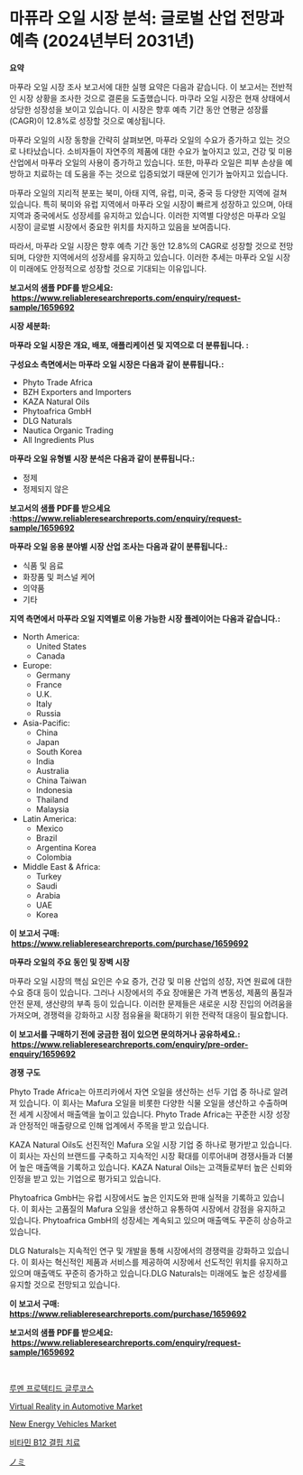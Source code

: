 <p><h1>마퓨라 오일 시장 분석: 글로벌 산업 전망과 예측 (2024년부터 2031년)</h1></p><p><strong>요약</strong></p>
<p><p>마푸라 오일 시장 조사 보고서에 대한 실행 요약은 다음과 같습니다. 이 보고서는 전반적인 시장 상황을 조사한 것으로 결론을 도출했습니다. 마쿠라 오일 시장은 현재 상태에서 상당한 성장성을 보이고 있습니다. 이 시장은 향후 예측 기간 동안 연평균 성장률(CAGR)이 12.8%로 성장할 것으로 예상됩니다.</p><p>마푸라 오일의 시장 동향을 간략히 살펴보면, 마푸라 오일의 수요가 증가하고 있는 것으로 나타났습니다. 소비자들이 자연주의 제품에 대한 수요가 높아지고 있고, 건강 및 미용 산업에서 마푸라 오일의 사용이 증가하고 있습니다. 또한, 마푸라 오일은 피부 손상을 예방하고 치료하는 데 도움을 주는 것으로 입증되었기 때문에 인기가 높아지고 있습니다.</p><p>마푸라 오일의 지리적 분포는 북미, 아태 지역, 유럽, 미국, 중국 등 다양한 지역에 걸쳐 있습니다. 특히 북미와 유럽 지역에서 마푸라 오일 시장이 빠르게 성장하고 있으며, 아태 지역과 중국에서도 성장세를 유지하고 있습니다. 이러한 지역별 다양성은 마푸라 오일 시장이 글로벌 시장에서 중요한 위치를 차지하고 있음을 보여줍니다.</p><p>따라서, 마푸라 오일 시장은 향후 예측 기간 동안 12.8%의 CAGR로 성장할 것으로 전망되며, 다양한 지역에서의 성장세를 유지하고 있습니다. 이러한 추세는 마푸라 오일 시장이 미래에도 안정적으로 성장할 것으로 기대되는 이유입니다.</p></p>
<p><strong>보고서의 샘플 PDF를 받으세요: &nbsp;<a href="https://www.reliableresearchreports.com/enquiry/request-sample/1659692">https://www.reliableresearchreports.com/enquiry/request-sample/1659692</a></strong></p>
<p><strong>시장 세분화:</strong></p>
<p><strong> 마푸라 오일 시장은 개요, 배포, 애플리케이션 및 지역으로 더 분류됩니다. :</strong></p>
<p><strong>구성요소 측면에서는 마푸라 오일 시장은 다음과 같이 분류됩니다.:</strong></p>
<p><ul><li>Phyto Trade Africa</li><li>BZH Exporters and Importers</li><li>KAZA Natural Oils</li><li>Phytoafrica GmbH</li><li>DLG Naturals</li><li>Nautica Organic Trading</li><li>All Ingredients Plus</li></ul></p>
<p><strong> 마푸라 오일 유형별 시장 분석은 다음과 같이 분류됩니다.:</strong></p>
<p><ul><li>정제</li><li>정제되지 않은</li></ul></p>
<p><strong>보고서의 샘플 PDF를 받으세요 :<a href="https://www.reliableresearchreports.com/enquiry/request-sample/1659692">https://www.reliableresearchreports.com/enquiry/request-sample/1659692</a></strong></p>
<p><strong> 마푸라 오일 응용 분야별 시장 산업 조사는 다음과 같이 분류됩니다.:</strong></p>
<p><ul><li>식품 및 음료</li><li>화장품 및 퍼스널 케어</li><li>의약품</li><li>기타</li></ul></p>
<p><strong>지역 측면에서 마푸라 오일 지역별로 이용 가능한 시장 플레이어는 다음과 같습니다.:</strong></p>
<p><ul>
    <li>
        North America:
        <ul>
            <li>United States</li>
            <li>Canada</li>
        </ul>
    </li>
    <li>
        Europe:
        <ul>
            <li>Germany</li>
            <li>France</li>
            <li>U.K.</li>
            <li>Italy</li>
            <li>Russia</li>
        </ul>
    </li>
    <li>
        Asia-Pacific:
        <ul>
            <li>China</li>
            <li>Japan</li>
            <li>South Korea</li>
            <li>India</li>
            <li>Australia</li>
            <li>China Taiwan</li>
            <li>Indonesia</li>
            <li>Thailand</li>
            <li>Malaysia</li>
        </ul>
    </li>
    <li>
        Latin America:
        <ul>
            <li>Mexico</li>
            <li>Brazil</li>
            <li>Argentina Korea</li>
            <li>Colombia</li>
        </ul>
    </li>
    <li>
        Middle East & Africa:
        <ul>
            <li>Turkey</li>
            <li>Saudi</li>
            <li>Arabia</li>
            <li>UAE</li>
            <li>Korea</li>
        </ul>
    </li>
    </ul></p>
<p><strong>이 보고서 구매: &nbsp;<a href="https://www.reliableresearchreports.com/purchase/1659692">https://www.reliableresearchreports.com/purchase/1659692</a></strong></p>
<p><strong>마푸라 오일의 주요 동인 및 장벽 시장</strong></p>
<p><p>마푸라 오일 시장의 핵심 요인은 수요 증가, 건강 및 미용 산업의 성장, 자연 원료에 대한 수요 증대 등이 있습니다. 그러나 시장에서의 주요 장애물은 가격 변동성, 제품의 품질과 안전 문제, 생산량의 부족 등이 있습니다. 이러한 문제들은 새로운 시장 진입의 어려움을 가져오며, 경쟁력을 강화하고 시장 점유율을 확대하기 위한 전략적 대응이 필요합니다.</p></p>
<p><strong>이 보고서를 구매하기 전에 궁금한 점이 있으면 문의하거나 공유하세요.: &nbsp;<a href="https://www.reliableresearchreports.com/enquiry/pre-order-enquiry/1659692">https://www.reliableresearchreports.com/enquiry/pre-order-enquiry/1659692</a></strong></p>
<p><strong>경쟁 구도</strong></p>
<p><p>Phyto Trade Africa는 아프리카에서 자연 오일을 생산하는 선두 기업 중 하나로 알려져 있습니다. 이 회사는 Mafura 오일을 비롯한 다양한 식물 오일을 생산하고 수출하며 전 세계 시장에서 매출액을 높이고 있습니다. Phyto Trade Africa는 꾸준한 시장 성장과 안정적인 매출량으로 인해 업계에서 주목을 받고 있습니다.</p><p>KAZA Natural Oils도 선진적인 Mafura 오일 시장 기업 중 하나로 평가받고 있습니다. 이 회사는 자신의 브랜드를 구축하고 지속적인 시장 확대를 이루어내며 경쟁사들과 더불어 높은 매출액을 기록하고 있습니다. KAZA Natural Oils는 고객들로부터 높은 신뢰와 인정을 받고 있는 기업으로 평가되고 있습니다.</p><p>Phytoafrica GmbH는 유럽 시장에서도 높은 인지도와 판매 실적을 기록하고 있습니다. 이 회사는 고품질의 Mafura 오일을 생산하고 유통하여 시장에서 강점을 유지하고 있습니다. Phytoafrica GmbH의 성장세는 계속되고 있으며 매출액도 꾸준히 상승하고 있습니다.</p><p>DLG Naturals는 지속적인 연구 및 개발을 통해 시장에서의 경쟁력을 강화하고 있습니다. 이 회사는 혁신적인 제품과 서비스를 제공하여 시장에서 선도적인 위치를 유지하고 있으며 매출액도 꾸준히 증가하고 있습니다.DLG Naturals는 미래에도 높은 성장세를 유지할 것으로 전망되고 있습니다.</p></p>
<p><strong>이 보고서 구매: &nbsp; <a href="https://www.reliableresearchreports.com/purchase/1659692">https://www.reliableresearchreports.com/purchase/1659692</a></strong></p>
<p><strong>보고서의 샘플 PDF를 받으세요: &nbsp;<a href="https://www.reliableresearchreports.com/enquiry/request-sample/1659692">https://www.reliableresearchreports.com/enquiry/request-sample/1659692</a></strong><strong></strong></p>
<p>&nbsp;</p>
<p><p><a href="https://github.com/vsap75a286l/Market-Research-Report-List-1/blob/main/886024812776.md">루멘 프로텍티드 글루코스</a></p><p><a href="https://issuu.com/reportprime-2/docs/virtual-reality-in-automotive-market-size-2030.ppt">Virtual Reality in Automotive Market</a></p><p><a href="https://issuu.com/reportprime-2/docs/new-energy-vehicles-market-size-2030.pptx">New Energy Vehicles Market</a></p><p><a href="https://github.com/Maeennan456456/Market-Research-Report-List-1/blob/main/277841712777.md">비타민 B12 결핍 치료</a></p><p><a href="https://github.com/NashBeahan2023/Market-Research-Report-List-1/blob/main/787681213813.md">ノミ</a></p></p>